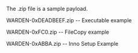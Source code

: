 The .zip file is a sample payload.

WARDEN-0xDEADBEEF.zip -- Executable example

WARDEN-0xFC0.zip -- FileCopy example

WARDEN-0xABBA.zip -- Inno Setup Example